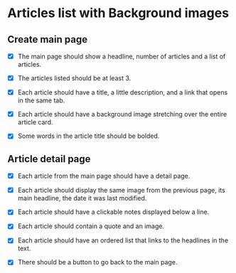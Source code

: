 # Articles list with Background images

## Create main page

- [x] The main page should show a headline, number of articles and a list of articles.

- [x] The articles listed should be at least 3.

- [x] Each article should have a title, a little description, and a link that opens in the same tab.

- [x] Each article should have a background image stretching over the entire article card.

- [x] Some words in the article title should be bolded.

## Article detail page

- [x] Each article from the main page should have a detail page.

- [x] Each article should display the same image from the previous page,
      its main headline, the date it was last modified.

- [x] Each article should have a clickable notes displayed below a line.

- [x] Each article should contain a quote and an image.

- [x] Each article should have an ordered list that links to the headlines in the text.

- [x] There should be a button to go back to the main page.
